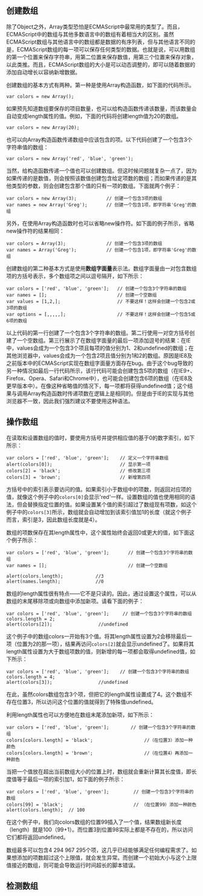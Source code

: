 ## 创建数组
除了Object之外，Array类型恐怕是ECMAScript中最常用的类型了。而且，ECMAScript中的数组与其他多数语言中的数组有着相当大的区别。虽然ECMAScript数组与其他语言中的数组都是数据的有序列表，但与其他语言不同的是，ECMAScript数组的每一项可以保存任何类型的数据。也就是说，可以用数组的第一个位置来保存字符串，用第二位置来保存数值，用第三个位置来保存对象，以此类推。而且，ECMAScript数组的大小是可以动态调整的，即可以随着数据的添加自动增长以容纳新增数据。

创建数组的基本方式有两种。第一种是使用Array构造函数，如下面的代码所示。
```
var colors = new Array();
```
如果预先知道数组要保存的项目数量，也可以给构造函数传递该数量，而该数量会自动变成length属性的值。例如，下面的代码将创建length值为20的数组。
```
var colors = new Array(20);
```
也可以向Array构造函数传递数组中应该包含的项。以下代码创建了一个包含3个字符串值的数组：
```
var colors = new Array('red', 'blue', 'green');
```
当然，给构造函数传递一个值也可以创建数组。但这时候问题就复杂一点了，因为如果传递的是数值，则会按照该数值创建包含给定项数的数组；而如果传递的是其他类型的参数，则会创建包含那个值的只有一项的数组。下面就两个例子：
```
var colors = new Array(3);           // 创建一个包含3项的数组
var names = new Array('Greg');       // 创建一个包含1项，即字符串'Greg'的数组
```
另外，在使用Array构造函数时也可以省略new操作符。如下面的例子所示，省略new操作符的结果相同：
```
var colors = Array(3);               // 创建一个包含3项的数组
var names = Array('Greg');           // 创建一个包含1项，即字符串'Greg'的数组
```
创建数组的第二种基本方式是使用**数组字面量**表示法。数组字面量由一对包含数组项的方括号表示，多个数组项之间以逗号隔开，如下所示：
```
var colors = ['red', 'blue', 'green'];   // 创建一个包含3个字符串的数组
var names = [];                          // 创建一个空数组
var values = [1,2,];                     // 不要这样！这样会创建一个包含2或3项的数组
var options = [,,,,,];                   // 不要这样！这样会创建一个包含5或6项的数组
```
以上代码的第一行创建了一个包含3个字符串的数组。第二行使用一对空方括号创建了一个空数组。第三行展示了在数组字面量的最后一项添加逗号的结果：在IE中，values会成为一个包含3个项且每项的值分别为1、2和undefined的数组；在其他浏览器中，values会成为一个包含2项且值分别为1和2的数组。原因是IE8及之前版本中的ECMAScript实现在数组字面量方面存在bug。由于这个bug导致的另一种情况如最后一行代码所示，该行代码可能会创建包含5项的数组（在IE9+、Firefox、Opera、Safari和Chrome中），也可能会创建包含6项的数组（在IE8及更早版本中）。在像这种省略值的情况下，每一项都将获得undefined值；这个结果与调用Array构造函数时传递项数在逻辑上是相同的。但是由于IE的实现与其他浏览器不一致，因此我们强烈建议不要使用这种语法。

## 操作数组
在读取和设置数组的值时，要使用方括号并提供相应值的基于0的数字索引，如下所示：
```
var colors = ['red', 'blue', 'green'];    // 定义一个字符串数组
alert(colors[0]);                         // 显示第一项
colors[2] = 'black';                      // 修改第三项
colors[3] = 'brown';                      // 新增第四项
```
方括号中的索引表示要访问的值。如果索引小于数组中的项数，则返回对应项的值，就像这个例子中的`colors[0]`会显示'red'一样。设置数组的值也使用相同的语法，但会替换指定位置的值。如果设置某个值的索引超过了数组现有项数，如这个例子中的`colors[3]`所示，数组就会自动增加到该索引值加1的长度（就这个例子而言，索引是3，因此数组长度就是4）。

数组的项数保存在其length属性中，这个属性始终会返回0或更大的值，如下面这个例子所示：
```
var colors = ['red', 'blue', 'green'];       // 创建一个包含3个字符串的数组
var names = [];                              // 创建一个空数组

alert(colors.length);            //3
alert(names.length);             //0
```
数组的length属性很有特点——它不是只读的。因此，通过设置这个属性，可以从数组的末尾移除项或向数组中添加新项。请看下面的例子：
```
var colors = ['red', 'blue', 'green'];     // 创建一个包含3个字符串的数组
colors.length = 2;
alert(colors[2]);                 //undefined
```
这个例子中的数组colors一开始有3个值。将其length属性设置为2会移除最后一项（位置为2的那一项），结果再访问`colors[2]`就会显示undefined了。如果将其length属性设置为大于数组项数的值，则新增的每一项都会取得undefined值，如下所示：
```
var colors = ['red', 'blue', 'green'];    // 创建一个包含3个字符串的数组
colors.length = 4;
alert(colors[3]);                 //undefined
```
在此，虽然colors数组包含3个项，但把它的length属性设置成了4。这个数组不存在位置3，所以访问这个位置的值就得到了特殊值undefined。

利用length属性也可以方便地在数组末尾添加新项，如下所示：
```
var colors = ['red', 'blue', 'green'];        // 创建一个包含3个字符串的数组
colors[colors.length] = 'black';                   //（在位置3）添加一种颜色
colors[colors.length] = 'brown';                   //（在位置4）再添加一种颜色
```
当把一个值放在超出当前数组大小的位置上时，数组就会重新计算其长度值，即长度值等于最后一项的索引加1，如下面的例子所示：
```
var colors = ['red', 'blue', 'green'];         // 创建一个包含3个字符串的数组
colors[99] = 'black';                          // （在位置99）添加一种颜色
alert(colors.length);  // 100
```
在这个例子中，我们向colors数组的位置99插入了一个值，结果数组新长度（length）就是100（99+1）。而位置3到位置98实际上都是不存在的，所以访问它们都将返回undefined。

数组最多可以包含4 294 967 295个项，这几乎已经能够满足任何编程需求了。如果想添加的项数超过这个上限值，就会发生异常。而创建一个初始大小与这个上限值接近的数组，则可能会导致运行时间超长的脚本错误。

## 检测数组
